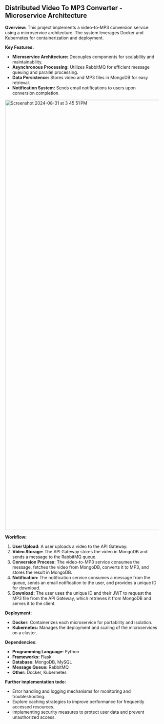 ## Distributed Video To MP3 Converter - Microservice Architecture

**Overview:**
This project implements a video-to-MP3 conversion service using a microservice architecture. The system leverages Docker and Kubernetes for containerization and deployment.

**Key Features:**

* **Microservice Architecture:** Decouples components for scalability and maintainability.
* **Asynchronous Processing:** Utilizes RabbitMQ for efficient message queuing and parallel processing.
* **Data Persistence:** Stores video and MP3 files in MongoDB for easy retrieval.
* **Notification System:** Sends email notifications to users upon conversion completion.

<img width="1411" alt="Screenshot 2024-08-31 at 3 45 51 PM" src="https://github.com/user-attachments/assets/c58710a9-0950-4365-9e18-329e09919102">

**Workflow:**

1. **User Upload:** A user uploads a video to the API Gateway.
2. **Video Storage:** The API Gateway stores the video in MongoDB and sends a message to the RabbitMQ queue.
3. **Conversion Process:** The video-to-MP3 service consumes the message, fetches the video from MongoDB, converts it to MP3, and stores the result in MongoDB.
4. **Notification:** The notification service consumes a message from the queue, sends an email notification to the user, and provides a unique ID for download.
5. **Download:** The user uses the unique ID and their JWT to request the MP3 file from the API Gateway, which retrieves it from MongoDB and serves it to the client.

**Deployment:**

* **Docker:** Containerizes each microservice for portability and isolation.
* **Kubernetes:** Manages the deployment and scaling of the microservices on a cluster.

**Dependencies:**

* **Programming Language:** Python
* **Frameworks:** Flask
* **Database:** MongoDB, MySQL
* **Message Queue:** RabbitMQ
* **Other:** Docker, Kubernetes

**Further implementation todo:**

* Error handling and logging mechanisms for monitoring and troubleshooting.
* Explore caching strategies to improve performance for frequently accessed resources.
* Implementing security measures to protect user data and prevent unauthorized access.

